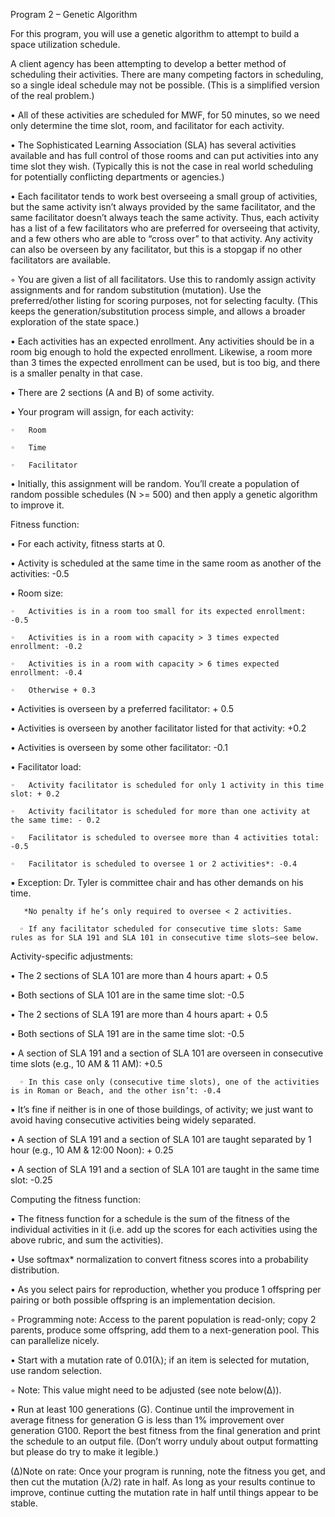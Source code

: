 Program 2 – Genetic Algorithm

For this program, you will use a genetic algorithm to attempt to build a space utilization schedule.


A client agency has been attempting to develop a better method of scheduling their activities. There are many competing factors in scheduling, so a single ideal schedule may not be possible. (This is a simplified version of the real problem.)

 •	All of these activities are scheduled for MWF, for 50 minutes, so we need only determine the time slot, room, and facilitator for each activity.
 
 •	The Sophisticated Learning Association (SLA) has several activities available and has full control of those rooms and can put activities into any time slot they wish. (Typically this is not the case in real world scheduling for potentially conflicting departments or agencies.)
 
 •	Each facilitator tends to work best overseeing a small group of activities, but the same activity isn’t always provided by the same facilitator, and the same facilitator doesn’t always teach the same activity. Thus, each activity has a list of a few facilitators who are preferred for overseeing that activity, and a few others who are able to “cross over” to that activity. Any activity can also be overseen by any facilitator, but this is a stopgap if no other facilitators are available.
 
 ◦	You are given a list of all facilitators. Use this to randomly assign activity assignments and for random substitution (mutation). Use the preferred/other listing for scoring purposes, not for selecting faculty. (This keeps the generation/substitution process simple, and allows a broader exploration of the state space.)
 
 •	Each activities has an expected enrollment. Any activities should be in a room big enough to hold the expected enrollment. Likewise, a room more than 3 times the expected enrollment can be used, but is too big, and there is a smaller penalty in that case.
  
 •	There are 2 sections (A and B) of some activity.
 
 •	Your program will assign, for each activity:
 
    ◦	Room
    
    ◦	Time
    
    ◦	Facilitator
    
 •	Initially, this assignment will be random. You’ll create a population of random possible schedules (N >= 500) and then apply a genetic algorithm to improve it.

Fitness function:

  •	For each activity, fitness starts at 0.
  
  •	Activity is scheduled at the same time in the same room as another of the activities: -0.5
  
  •	Room size:
  
    ◦	Activities is in a room too small for its expected enrollment: -0.5
    
    ◦	Activities is in a room with capacity > 3 times expected enrollment: -0.2
    
    ◦	Activities is in a room with capacity > 6 times expected enrollment: -0.4
    
    ◦	Otherwise + 0.3
    
  •	Activities is overseen by a preferred facilitator: + 0.5
  
  •	Activities is overseen by another facilitator listed for that activity: +0.2
  
  •	Activities is overseen by some other facilitator: -0.1
  
  •	Facilitator load:
  
    ◦	Activity facilitator is scheduled for only 1 activity in this time slot: + 0.2
    
    ◦	Activity facilitator is scheduled for more than one activity at the same time: - 0.2
    
    ◦	Facilitator is scheduled to oversee more than 4 activities total: -0.5  
    
    ◦	Facilitator is scheduled to oversee 1 or 2 activities*: -0.4
    
  ▪	Exception: Dr. Tyler is committee chair and has other demands on his time. 
  
       *No penalty if he’s only required to oversee < 2 activities.
       
      ◦	If any facilitator scheduled for consecutive time slots: Same rules as for SLA 191 and SLA 101 in consecutive time slots—see below.
      

Activity-specific adjustments:

   •	The 2 sections of SLA 101 are more than 4 hours apart: + 0.5
   
   •	Both sections of SLA 101 are in the same time slot: -0.5
   
   •	The 2 sections of SLA 191 are more than 4 hours apart: + 0.5
   
   •	Both sections of SLA 191 are in the same time slot: -0.5
   
   •	A section of SLA 191 and a section of SLA 101 are overseen in consecutive time slots (e.g., 10 AM & 11 AM): +0.5
   
      ◦	In this case only (consecutive time slots), one of the activities is in Roman or Beach, and the other isn’t: -0.4
      
   ▪	It’s fine if neither is in one of those buildings, of activity; we just want to avoid having consecutive activities being widely separated. 
   
   •	A section of SLA 191 and a section of SLA 101 are taught separated by 1 hour (e.g., 10 AM & 12:00 Noon): + 0.25
   
   •	A section of SLA 191 and a section of SLA 101 are taught in the same time slot: -0.25
   

Computing the fitness function:

  •	The fitness function for a schedule is the sum of the fitness of the individual activities in it (i.e. add up the scores for each activities using the above rubric, and sum the activities).
  
  •	Use softmax* normalization to convert fitness scores into a probability distribution.  
  
  •	As you select pairs for reproduction, whether you produce 1 offspring per pairing or both possible offspring is an implementation decision.
  
  ◦	Programming note: Access to the parent population is read-only; copy 2 parents, produce some offspring, add them to a next-generation pool. This can parallelize nicely.
  
  •	Start with a mutation rate of 0.01(λ); if an item is selected for mutation, use random selection.
  
  ◦	Note: This value might need to be adjusted (see note below(Δ)). 
  
  •	Run at least 100 generations (G). Continue until the improvement in average fitness for generation G is less than 1% improvement over generation G100. Report the best fitness from the final generation and print the schedule to an output file. (Don’t worry unduly about output formatting but please do try to make it legible.)

 (Δ)Note on rate: Once your program is running, note the fitness you get, and then cut the mutation (λ/2) rate in half. As long as your results continue to improve, continue cutting the mutation rate in half until things appear to be stable.
